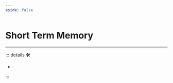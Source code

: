 ```yaml
---
aside: false
---
```

# <anima>Short Term Memory</anima>

---

<!-- =================================================== -->
<!-- =================================================== -->
<!-- =================================================== -->
<!-- =================================================== -->
<!-- =================================================== -->
::: details 🛠

-

:::
